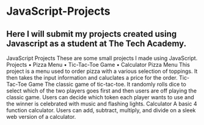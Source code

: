 # JavaScript-Projects
## Here I will submit my projects created using Javascript as a student at The Tech Academy.
JavaScript Projects
These are some small projects I made using JavaScript.
Projects
• Pizza Menu
• Tic-Tac-Toe Game
• Calculator
Pizza Menu
This project is a menu used to order pizza with a various selection of toppings. It then takes the
input information and caluclates a price for the order.
Tic-Tac-Toe Game
The classic game of tic-tac-toe. It randomly rolls dice to select which of the two players goes first
and then users are off playing the classic game. Users can decide which token each player wants
to use and the winner is celebrated with music and flashing lights.
Calculator
A basic 4 function calculator. Users can add, subtract, multiply, and divide on a sleek web version
of a calculator.
